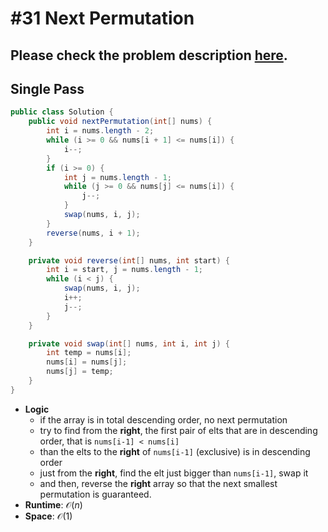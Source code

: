 # #31 Next Permutation

## Please check the problem description [here](https://leetcode.com/problems/next-permutation/).


## Single Pass

```Java
public class Solution {
    public void nextPermutation(int[] nums) {
        int i = nums.length - 2;
        while (i >= 0 && nums[i + 1] <= nums[i]) {
            i--;
        }
        if (i >= 0) {
            int j = nums.length - 1;
            while (j >= 0 && nums[j] <= nums[i]) {
                j--;
            }
            swap(nums, i, j);
        }
        reverse(nums, i + 1);
    }

    private void reverse(int[] nums, int start) {
        int i = start, j = nums.length - 1;
        while (i < j) {
            swap(nums, i, j);
            i++;
            j--;
        }
    }

    private void swap(int[] nums, int i, int j) {
        int temp = nums[i];
        nums[i] = nums[j];
        nums[j] = temp;
    }
}
```

* **Logic**
  * if the array is in total descending order, no next permutation
  * try to find from the **right**, the first pair of elts that are in descending order, that is `nums[i-1] < nums[i]`
  * than the elts to the **right** of `nums[i-1]` (exclusive) is in descending order
  * just from the **right**, find the elt just bigger than `nums[i-1]`, swap it
  * and then, reverse the **right** array so that the next smallest permutation is guaranteed.
* **Runtime**: $\mathcal{O}(n)$
* **Space**: $\mathcal{O}(1)$